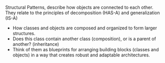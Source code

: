 Structural Patterns, describe how objects are connected to each other.
They relate to the principles of decomposition (HAS-A) and generalization (IS-A)
- How classes and objects are composed and organized to form larger structures.
- Does this class contain another class (composition), or is a parent of another? (inheritance)
- Think of them as blueprints for arranging building blocks (classes and objects) in a way that creates robust and adaptable architectures.
